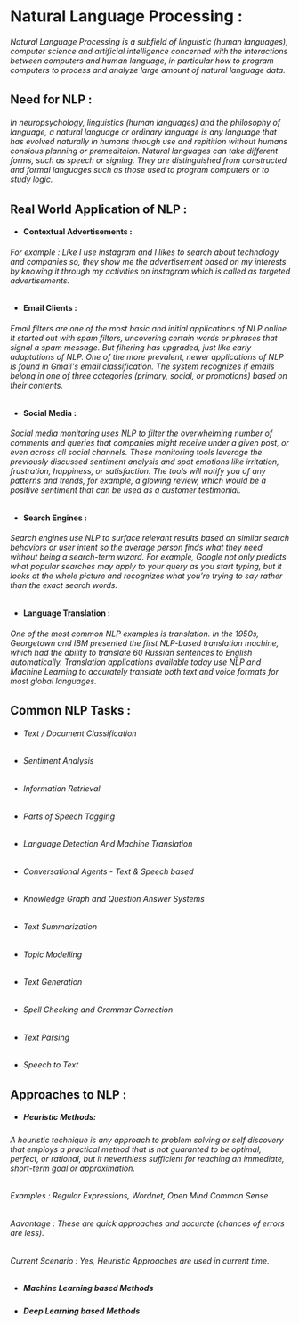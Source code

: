 # **Natural Language Processing :**                                                                                                                                         
###### Natural Language Processing is a subfield of linguistic (human languages), computer science and artificial intelligence concerned with the interactions between computers and human language, in particular how to program computers to process and analyze large amount of natural language data.
                  
## Need for NLP :                                                                                                                                                
###### In neuropsychology, linguistics (human languages) and the philosophy of language, a natural language or ordinary language is any language that has evolved naturally in humans through use and repitition without humans consious planning or premeditaion. Natural languages can take different forms, such as speech or signing. They are distinguished from constructed and formal languages such as those used to program computers or to study logic.

## Real World Application of NLP :
- #### Contextual Advertisements :                                     
###### For example : Like I use instagram and I likes to search about technology and companies so, they show me the advertisement based on my interests by knowing it through my activities on instagram which is called as targeted advertisements.                                                            
+ #### Email Clients :                                  
###### Email filters are one of the most basic and initial applications of NLP online. It started out with spam filters, uncovering certain words or phrases that signal a spam message. But filtering has upgraded, just like early adaptations of NLP. One of the more prevalent, newer applications of NLP is found in Gmail's email classification. The system recognizes if emails belong in one of three categories (primary, social, or promotions) based on their contents.
* #### Social Media : 
###### Social media monitoring uses NLP to filter the overwhelming number of comments and queries that companies might receive under a given post, or even across all social channels. These monitoring tools leverage the previously discussed sentiment analysis and spot emotions like irritation, frustration, happiness, or satisfaction. The tools will notify you of any patterns and trends, for example, a glowing review, which would be a positive sentiment that can be used as a customer testimonial.
- #### Search Engines : 
###### Search engines use NLP to surface relevant results based on similar search behaviors or user intent so the average person finds what they need without being a search-term wizard. For example, Google not only predicts what popular searches may apply to your query as you start typing, but it looks at the whole picture and recognizes what you’re trying to say rather than the exact search words.
+ #### Language Translation :
###### One of the most common NLP examples is translation. In the 1950s, Georgetown and IBM presented the first NLP-based translation machine, which had the ability to translate 60 Russian sentences to English automatically. Translation applications available today use NLP and Machine Learning to accurately translate both text and voice formats for most global languages.

## Common NLP Tasks :
- ######      Text / Document Classification
+ ###### Sentiment Analysis               
* ###### Information Retrieval
- ######   Parts of Speech Tagging
+ ###### Language Detection And Machine Translation
* ###### Conversational Agents - Text & Speech based
- ###### Knowledge Graph and Question Answer Systems
+ ###### Text Summarization
* ###### Topic Modelling
- ###### Text Generation
+ ###### Spell Checking and Grammar Correction
* ###### Text Parsing
- ###### Speech to Text

## Approaches to NLP :
- ##### Heuristic Methods: 
###### A heuristic technique is any approach to problem solving or self discovery that employs a practical method that is not guaranted to be optimal, perfect, or rational, but it neverthless sufficient for reaching an immediate, short-term goal or approximation. 
###### Examples : Regular Expressions, Wordnet, Open Mind Common Sense                                                                                                                                          
###### Advantage : These are quick approaches and accurate (chances of errors are less).                                                               
###### Current Scenario :  Yes, Heuristic Approaches are used in current time.
+ ##### Machine Learning based Methods
* ##### Deep Learning based Methods

